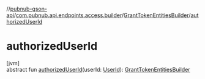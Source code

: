 //[pubnub-gson-api](../../../index.md)/[com.pubnub.api.endpoints.access.builder](../index.md)/[GrantTokenEntitiesBuilder](index.md)/[authorizedUserId](authorized-user-id.md)

# authorizedUserId

[jvm]\
abstract fun [authorizedUserId](authorized-user-id.md)(userId: [UserId](../../../../../pubnub-core/pubnub-core-api/pubnub-core-api/com.pubnub.api/-user-id/index.md)): [GrantTokenEntitiesBuilder](index.md)
